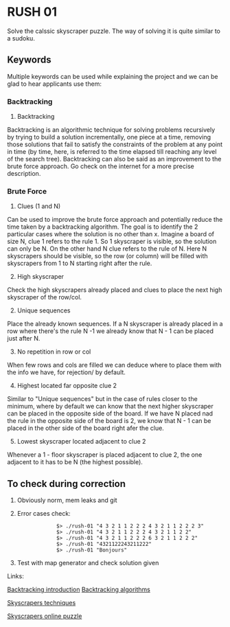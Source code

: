 # RUSH 01

Solve the calssic skyscraper puzzle. The way of solving it is quite similar to a sudoku.

## Keywords

Multiple keywords can be used while explaining the project and we can be glad to hear applicants use them:

### Backtracking

1. Backtracking

Backtracking is an algorithmic technique for solving problems recursively by trying to build a solution incrementally, one piece at a time, removing those solutions that fail to satisfy the constraints of the problem at any point in time (by time, here, is referred to the time elapsed till reaching any level of the search tree).  Backtracking can also be said as an improvement to the brute force approach. Go check on the internet for a more precise description.

### Brute Force

1. Clues (1 and N)

Can be used to improve the brute force approach and potentially reduce the time taken by a backtracking algorithm. The goal is to identify the 2 particular cases where the solution is no other than x. Imagine a board of size N, clue 1 refers to the rule 1. So 1 skyscraper is visible, so the solution can only be N. On the other hand N clue refers to the rule of N.  Here N skyscrapers should be visible, so the row (or column) will be filled with skyscrapers from 1 to N starting right after the rule.

2. High skyscraper

Check the high skyscrapers already placed and clues to place the next high skyscraper of the row/col.

2. Unique sequences

Place the already known sequences. If a N skyscraper is already placed in a row where there's the rule N -1 we already know that N - 1 can be placed just after N.

3. No repetition in row or col

When few rows and cols are filled we can deduce where to place them with the info we have, for rejection/ by default.

4. Highest located far opposite clue 2

Similar to "Unique sequences" but in the case of rules closer to the minimum, where by default we can know that the next higher skyscraper can be placed in the opposite side of the board. If we have N placed nad the rule in the opposite side of the board is 2, we know that N - 1 can be placed in the other side of the board right afer the clue.

5. Lowest skyscraper located adjacent to clue 2

Whenever a 1 - floor skyscraper is placed adjacent to clue 2, the one adjacent to it has to be N (the highest possible).

## To check during correction

1. Obviously norm, mem leaks and git

2. Error cases check:

```
				$> ./rush-01 "4 3 2 1 1 2 2 2 4 3 2 1 1 2 2 2 3"
				$> ./rush-01 "4 3 2 1 1 2 2 2 4 3 2 1 1 2 2"
				$> ./rush-01 "4 3 2 1 1 2 2 2 6 3 2 1 1 2 2 2"
				$> ./rush-01 "4321122243211222"
				$> ./rush-01 "Bonjours"
```

3. Test with map generator and check solution given


Links:

[Backtracking introduction](https://www.geeksforgeeks.org/backtracking-introduction/) [Backtracking algorithms](https://www.geeksforgeeks.org/backtracking-algorithms/)

[Skyscrapers techniques](https://www.conceptispuzzles.com/index.aspx?uri=puzzle/skyscrapers/techniques)

[Skyscrapers online puzzle](https://www.puzzle-skyscrapers.com/)

